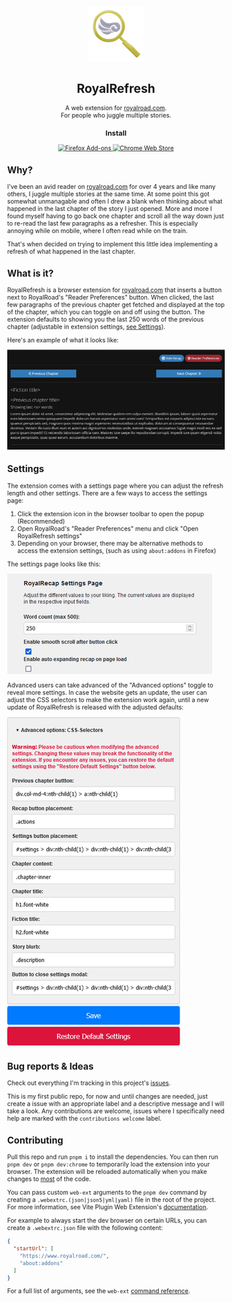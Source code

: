 <h1 align="center">
  <img src="src/public/icons/royalroad_128.png" alt="RoyalRefresh Logo" width="128" height="128">
</h1>

<h1 align="center">RoyalRefresh</h1>

<p align="center">A web extension for <a href="https://royalroad.com">royalroad.com</a>.<br>For people who juggle multiple stories.</p>

<h3 align="center">Install</h3>
<p align="center">
  <a href="https://addons.mozilla.org/en-US/firefox/addon/royalrefresh">
    <img src="https://img.shields.io/badge/Firefox-royalrefresh-orange?logo=firefoxbrowser&style=for-the-badge" alt="Firefox Add-ons">
  </a>
  <a href="https://chromewebstore.google.com/detail/royalrefresh/dfedgngibbhkdhcengnfhdolgcogmijc">
    <img src="https://img.shields.io/badge/Chrome-royalrefresh-blue?logo=googlechrome&style=for-the-badge" alt="Chrome Web Store">
  </a>
</p>

## Why?

I've been an avid reader on [royalroad.com](https://royalroad.com) for over 4 years and like many others, I juggle
multiple stories at the same time. At some point this got somewhat unmanagable and often I drew a blank when thinking
about what happened in the last chapter of the story I just opened. More and more I found myself having to go back one
chapter and scroll all the way down just to re-read the last few paragraphs as a refresher. This is especially annoying
while on mobile, where I often read while on the train.

That's when decided on trying to implement this little idea implementing a refresh of what happened in the last chapter.

## What is it?

RoyalRefresh is a browser extension for [royalroad.com](https://royalroad.com)
that inserts a button next to RoyalRoad's "Reader Preferences" button. When clicked, the last few paragraphs of the
previous chapter get fetched and displayed at the top of the chapter, which you can toggle on and off using the button.
The extension defaults to showing you the last 250 words of the previous chapter (adjustable in extension settings,
[see Settings](#settings)).

Here's an example of what it looks like:

![Refresh example](docs/recap_example.png)

## Settings

The extension comes with a settings page where you can adjust the refresh length and other settings.
There are a few ways to access the settings page:

1. Click the extension icon in the browser toolbar to open the popup (Recommended)
1. Open RoyalRoad's "Reader Preferences" menu and click "Open RoyalRefresh settings"
1. Depending on your browser, there may be alternative methods to access the extension settings,
(such as using `about:addons` in Firefox)

The settings page looks like this:

![Settings page](docs/basic_settings.png)

Advanced users can take advanced of the "Advanced options" toggle to reveal more settings. In case the website gets an
update, the user can adjust the CSS selectors to make the extension work again, until a new update of RoyalRefresh is
released with the adjusted defaults:

![Advanced settings](docs/advanced_settings.png)

## Bug reports & Ideas

Check out everything I'm tracking in this project's [issues](https://github.com/Seismix/royalrefresh/issues/).

This is my first public repo, for now and until changes are needed, just create a issue with an appropriate label and a
descriptive message and I will take a look. Any contributions are welcome, issues where I specifically need help are
marked with the `contributions welcome` label.

## Contributing

Pull this repo and run `pnpm i` to install the dependencies. You can then run `pnpm dev` or `pnpm dev:chrome`
to temporarily load the extension into your browser. The extension will be reloaded automatically when you make changes
to [most](https://github.com/aklinker1/vite-plugin-web-extension/issues) of the code.

You can pass custom `web-ext` arguments to the `pnpm dev` command by creating a `.webextrc.(json|json5|yml|yaml)` file
in the root of the project. For more information, see Vite Plugin Web Extension's
[documentation](https://vite-plugin-web-extension.aklinker1.io/guide/configure-browser-startup.html#config-files).

For example to always start the dev browser on certain URLs, you can create a `.webextrc.json` file with the
following content:

```json
{
  "startUrl": [
    "https://www.royalroad.com/",
    "about:addons"
  ]
}
```

For a full list of arguments, see the `web-ext`
[command reference](https://extensionworkshop.com/documentation/develop/web-ext-command-reference/).
